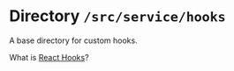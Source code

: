 # Directory `/src/service/hooks `

A base directory for custom hooks.

What is [React Hooks](https://reactjs.org/docs/hooks-intro.html)?
